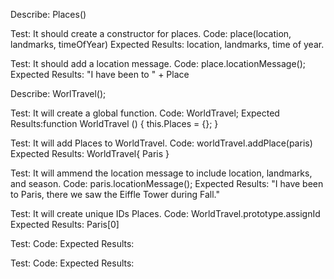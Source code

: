 Describe: Places()

Test: It should create a constructor for places. 
Code: place(location, landmarks, timeOfYear)
Expected Results: location, landmarks, time of year.

Test: It should add a location message. 
Code: place.locationMessage();
Expected Results: "I have been to " + Place

Describe: WorlTravel();

Test: It will create a global function.
Code: WorldTravel;
Expected Results:function WorldTravel () {
                            this.Places = {};
                  }

Test: It will add Places to WorldTravel.
Code: worldTravel.addPlace(paris)
Expected Results: WorldTravel{
Paris
}

Test: It will ammend the location message to include location, landmarks, and season.
Code: paris.locationMessage();
Expected Results: "I have been to Paris, there we saw the Eiffle Tower during Fall."

Test: It will create unique IDs Places.
Code: WorldTravel.prototype.assignId
Expected Results: Paris[0]

Test:
Code:
Expected Results:

Test:
Code:
Expected Results: